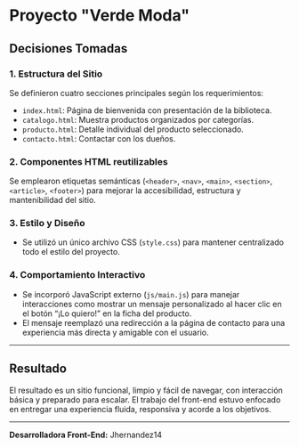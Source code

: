 # Proyecto "Verde Moda"

## Decisiones Tomadas

### 1. **Estructura del Sitio**
Se definieron cuatro secciones principales según los requerimientos:

- `index.html`: Página de bienvenida con presentación de la biblioteca.
- `catalogo.html`: Muestra productos organizados por categorías.
- `producto.html`: Detalle individual del producto seleccionado.
- `contacto.html`: Contactar con los dueños.

### 2. **Componentes HTML reutilizables**
Se emplearon etiquetas semánticas (`<header>`, `<nav>`, `<main>`, `<section>`, `<article>`, `<footer>`) para mejorar la accesibilidad, estructura y mantenibilidad del sitio.

### 3. **Estilo y Diseño**
- Se utilizó un único archivo CSS (`style.css`) para mantener centralizado todo el estilo del proyecto.

### 4. **Comportamiento Interactivo**
- Se incorporó JavaScript externo (`js/main.js`) para manejar interacciones como mostrar un mensaje personalizado al hacer clic en el botón “¡Lo quiero!” en la ficha del producto.
- El mensaje reemplazó una redirección a la página de contacto para una experiencia más directa y amigable con el usuario.

---

## Resultado
El resultado es un sitio funcional, limpio y fácil de navegar, con interacción básica y preparado para escalar. El trabajo del front-end estuvo enfocado en entregar una experiencia fluida, responsiva y acorde a los objetivos.

---

**Desarrolladora Front-End:** Jhernandez14